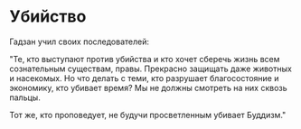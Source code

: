 # Убийство

Гадзан учил своих последователей:

"Те, кто выступают против убийства и кто хочет сберечь жизнь всем сознательным существам, правы. Прекрасно защищать даже животных и насекомых. Но что делать с теми, кто разрушает благосостояние и экономику, кто убивает время? Мы не должны смотреть на них сквозь пальцы.

Тот же, кто проповедует, не будучи просветленным убивает Буддизм."